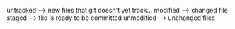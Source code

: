 untracked --> new files that git doesn't yet track...
modified --> changed file
staged --> file is ready to be committed
unmodified --> unchanged files

